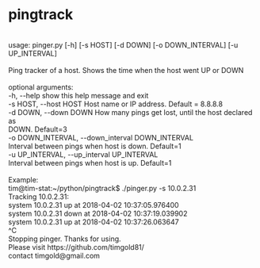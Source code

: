 # pingtrack<br />
<br />
usage: pinger.py [-h] [-s HOST] [-d DOWN] [-o DOWN_INTERVAL] [-u UP_INTERVAL]<br />
<br />
Ping tracker of a host. Shows the time when the host went UP or DOWN<br />
<br />
optional arguments:<br />
  -h, --help            show this help message and exit<br />
  -s HOST, --host HOST  Host name or IP address. Default = 8.8.8.8<br />
  -d DOWN, --down DOWN  How many pings get lost, until the host declared as<br />
                        DOWN. Default=3<br />
  -o DOWN_INTERVAL, --down_interval DOWN_INTERVAL<br />
                        Interval between pings when host is down. Default=1<br />
  -u UP_INTERVAL, --up_interval UP_INTERVAL<br />
                        Interval between pings when host is up. Default=1<br />
<br />
Example:<br />
tim@tim-stat:~/python/pingtrack$ ./pinger.py -s 10.0.2.31<br />
Tracking 10.0.2.31:<br />
system 10.0.2.31 up at 2018-04-02 10:37:05.976400<br />
system 10.0.2.31 down at 2018-04-02 10:37:19.039902<br />
system 10.0.2.31 up at 2018-04-02 10:37:26.063647<br />
^C<br />
Stopping pinger. Thanks for using.<br />
Please visit https://github.com/timgold81/<br />
contact timgold@gmail.com<br />

